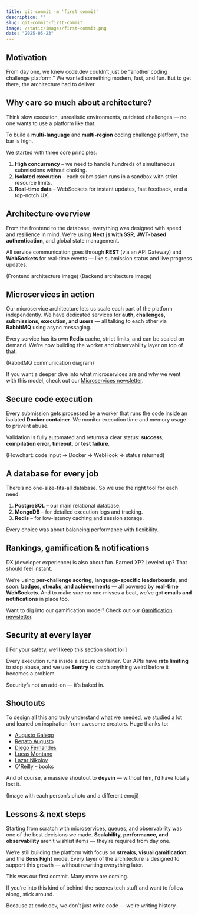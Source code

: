 ```yaml
---
title: git commit -m 'first commit'
description: ""
slug: git-commit-first-commit
image: /static/images/first-commit.png
date: "2025-05-23"
---
```


## Motivation

From day one, we knew code.dev couldn’t just be “another coding challenge platform.” We wanted something modern, fast, and fun. But to get there, the architecture had to deliver.

## Why care so much about architecture?

Think slow execution, unrealistic environments, outdated challenges — no one wants to use a platform like that.

To build a **multi-language** and **multi-region** coding challenge platform, the bar is high.

We started with three core principles:

1. **High concurrency** – we need to handle hundreds of simultaneous submissions without choking.
2. **Isolated execution** – each submission runs in a sandbox with strict resource limits.
3. **Real-time data** – WebSockets for instant updates, fast feedback, and a top-notch UX.

## Architecture overview

From the frontend to the database, everything was designed with speed and resilience in mind. We're using **Next.js with SSR**, **JWT-based authentication**, and global state management.

All service communication goes through **REST** (via an API Gateway) and **WebSockets** for real-time events — like submission status and live progress updates.

(Frontend architecture image)
(Backend architecture image)

## Microservices in action

Our microservice architecture lets us scale each part of the platform independently. We have dedicated services for **auth, challenges, submissions, execution, and users** — all talking to each other via **RabbitMQ** using async messaging.

Every service has its own **Redis** cache, strict limits, and can be scaled on demand. We're now building the worker and observability layer on top of that.

(RabbitMQ communication diagram)

If you want a deeper dive into what microservices are and why we went with this model, check out our [Microservices newsletter](link).

## Secure code execution

Every submission gets processed by a worker that runs the code inside an isolated **Docker container**. We monitor execution time and memory usage to prevent abuse.

Validation is fully automated and returns a clear status: **success**, **compilation error**, **timeout**, or **test failure**.

(Flowchart: code input → Docker → WebHook → status returned)

## A database for every job

There’s no one-size-fits-all database. So we use the right tool for each need:

1. **PostgreSQL** – our main relational database.
2. **MongoDB** – for detailed execution logs and tracking.
3. **Redis** – for low-latency caching and session storage.

Every choice was about balancing performance with flexibility.

## Rankings, gamification & notifications

DX (developer experience) is also about fun. Earned XP? Leveled up? That should feel instant.

We’re using **per-challenge scoring**, **language-specific leaderboards**, and soon: **badges, streaks, and achievements** — all powered by **real-time WebSockets**. And to make sure no one misses a beat, we’ve got **emails and notifications** in place too.

Want to dig into our gamification model? Check out our [Gamification newsletter](link).

## Security at every layer

\[ For your safety, we’ll keep this section short lol ]

Every execution runs inside a secure container. Our APIs have **rate limiting** to stop abuse, and we use **Sentry** to catch anything weird before it becomes a problem.

Security’s not an add-on — it’s baked in.

## Shoutouts

To design all this and truly understand what we needed, we studied a lot and leaned on inspiration from awesome creators. Huge thanks to:

* [Augusto Galego](link)
* [Renato Augusto](link)
* [Diego Fernandes](link)
* [Lucas Montano](link)
* [Lazar Nikolov](link)
* [O'Reilly – books](link)

And of course, a massive shoutout to **deyvin** — without him, I’d have totally lost it.

(Image with each person’s photo and a different emoji)

## Lessons & next steps

Starting from scratch with microservices, queues, and observability was one of the best decisions we made. **Scalability, performance, and observability** aren’t wishlist items — they’re required from day one.

We’re still building the platform with focus on **streaks**, **visual gamification**, and the **Boss Fight** mode. Every layer of the architecture is designed to support this growth — without rewriting everything later.

This was our first commit. Many more are coming.

If you’re into this kind of behind-the-scenes tech stuff and want to follow along, stick around.

Because at code.dev, we don’t just write code — we’re writing history.
